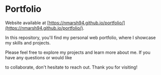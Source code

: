 # Portfolio


Website available at [https://nmarsh94.github.io/portfolio/](https://nmarsh94.github.io/portfolio/).

In this repository, you'll find my personal web portfolio, where I showcase my skills and projects.

Please feel free to explore my projects and learn more about me. If you have any questions or would like 

to collaborate, don't hesitate to reach out. Thank you for visiting!